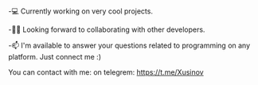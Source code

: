 -💻 Currently working on very cool projects. 

-✌🏻  Looking forward to collaborating with other developers.

-📫 I'm available to answer your questions related to programming on any platform. Just connect me :)

  You can contact with me: on telegrem: https://t.me/Xusinov 
<!---
Khusinov/Khusinov is a ✨ special ✨ repository because its `README.md` (this file) appears on your GitHub profile.
You can click the Preview link to take a look at your changes.
--->
